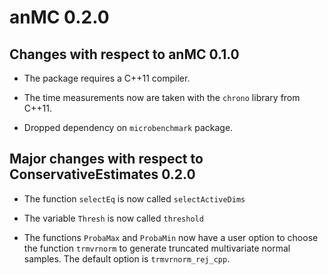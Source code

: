 # anMC 0.2.0

## Changes with respect to anMC 0.1.0 

* The package requires a C++11 compiler.

* The time measurements now are taken with the `chrono` library from C++11.

* Dropped dependency on `microbenchmark` package.

## Major changes with respect to ConservativeEstimates 0.2.0 

* The function `selectEq` is now called `selectActiveDims`

* The variable `Thresh` is now called `threshold`

* The functions `ProbaMax` and `ProbaMin` now have a user option to choose the function `trmvrnorm` to generate truncated multivariate normal samples. The default option is `trmvrnorm_rej_cpp`. 
